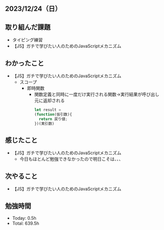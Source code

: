 ## 2023/12/24（日）

## 取り組んだ課題

- タイピング練習
- 【JS】ガチで学びたい人のためのJavaScriptメカニズム

## わかったこと
- 【JS】ガチで学びたい人のためのJavaScriptメカニズム
  - スコープ
    - 即時関数
      - 関数定義と同時に一度だけ実行される関数→実行結果が呼び出し元に返却される
        ```JavaScript
        let result =
        (function(仮引数){
          return 戻り値;
        })(実引数)
        ```
  
## 感じたこと 
- 【JS】ガチで学びたい人のためのJavaScriptメカニズム
  - 今日もほとんど勉強できなかったので明日こそは、、、

## 次やること
- 【JS】ガチで学びたい人のためのJavaScriptメカニズム

## 勉強時間

- Today: 0.5h
- Total: 639.5h

